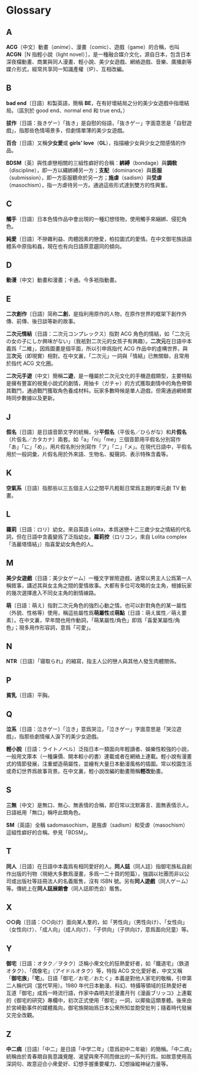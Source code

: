 # Glossary

## A

**ACG**〔中文〕動畫（*anime*）、漫畫（comic）、遊戲（game）的合稱，也叫 **ACGN**［N 指輕小說（light novel）］，是一種融合媒介文化，源自日本，包含日本深夜檔動畫、商業與同人漫畫、輕小說、美少女遊戲、網絡遊戲、音樂、廣播劇等媒介形式，經常共享同一知識產權（IP）、互相改編。

## B

**bad end**〔日語〕和製英語，簡稱 **BE**，在有好壞結局之分的美少女遊戲中指壞結局。（區別於 good end、normal end 和 true end。）

**拔作**〔日語：抜きゲー〕「抜き」是自慰的俗語，「抜きゲー」字面意思是「自慰遊戲」，指那些色情場景多，但劇情單薄的美少女遊戲。

**百合**〔日語〕又稱**少女愛**或 **girls’ love**（**GL**），指描繪少女與少女之間感情的作品。

**BDSM**〔英〕與性虐戀相關的三組性癖好的合稱：**綁縛**（bondage）與**調敎**（discipline），即一方以繩綁縛另一方；**支配**（dominance）與**臣服**（submission），即一方臣服聽命於另一方；**施虐**（sadism）與**受虐**（masochism），指一方虐待另一方。通過這些形式達到雙方的性興奮。

## C

**觸手**〔日語〕日本色情作品中會出現的一種幻想怪物，使用觸手來綑綁、侵犯角色。

**純愛**〔日語〕不摻雜利益、肉體因素的戀愛，柏拉圖式的愛情。在中文御宅族話語體系中原指和姦，現在也有向日語原意趨同的傾向。

## D

**動漫**〔中文〕動畫和漫畫；卡通。今多衹指動畫。

## E

**二次創作**〔日語〕简称**二創**，是指利用原作的人物，在原作世界的框架下創作外傳、前傳、後日談等新的故事。

**二次元情結**〔日語：二次元コンプレックス〕指對 ACG 角色的情結，如「二次元の女の子にしか興味がない」（我衹對二次元的女孩子有興趣）。**二次元**在日語中本義爲「二維」，因爲圖畫是個平面，所以引申爲指代 ACG 作品中的虛構世界，與**三次元**（即現實）相對。在中文裏，「二次元」一詞與「情結」已無關聯，且常用於指代 ACG 文化圈。

**二次元手遊**〔中文〕簡稱**二遊**，是一種屬於二次元文化的手機遊戲類型，主要特點是擁有豐富的視覺小說式的劇情，用抽卡（ガチャ）的方式獲取劇情中的角色帶領其戰鬥，通過戰鬥獲取角色養成材料。玩家多數時候是單人遊戲，但需通過網絡實時同步數據以及更新。

## J

**假名**〔日語〕是日語音節文字的統稱，分**平假名**（平仮名／ひらがな）和**片假名**（片仮名／カタカナ）兩套。如「a」「ni」「me」三個音節用平假名分別寫作「あ」「に」「め」，用片假名則分別寫作「ア」「ニ」「メ」。在現代日語中，平假名用於一般詞彙，片假名用於外來語、生物名、擬聲詞、表示特殊含義等。

## K

**空氣系**〔日語〕指那些以三五個主人公之間平凡輕鬆日常爲主題的單元劇 TV 動畫。

## L

**蘿莉**〔日語：ロリ〕幼女。來自英語 Lolita，本爲迷戀十二三歲少女之情結的代名詞，但在日語中含義變爲了泛指幼女。**蘿莉控**（ロリコン，來自 Lolita complex「洛麗塔情結」）指喜愛幼女角色的人。

## M

**美少女遊戲**〔日語：美少女ゲーム〕一種文字冒險遊戲，通常以男主人公爲第一人稱敘事，講述其與女主角之間的愛情故事。大都有多位可攻略的女主角，根據玩家的幾次選擇進入不同女主角的剧情線路。

**萌**〔日語：萌え〕指對二次元角色的強烈心動之情。也可以針對角色的某一屬性（外貌、性格等）使用，稱這些屬性爲**萌屬性**或**萌點**〔日語：萌え属性／萌え要素〕。在中文裏，早年間也用作動詞，「萌某屬性/角色」即爲「喜愛某屬性/角色」；現多用作形容詞，意爲「可愛」。

## N

**NTR**〔日語〕「寝取られ」的縮寫，指主人公的戀人與其他人發生肉體關係。

## P

**貧乳**〔日語〕平胸。

## Q

**泣系**〔日語：泣きゲー〕「泣き」意爲哭泣，「泣きゲー」字面意思是「哭泣遊戲」，指那些劇情催人淚下的美少女遊戲。

**輕小說**〔日語：ライトノベル〕泛指日本一類面向年輕讀者、娛樂性較強的小說，一般用文庫本（一種廉價、開本較小的書）連載或者在網絡上連載。輕小說有漫畫式的情節發展，注重塑造萌屬性，並繪有大量日本動漫風格的插圖。常以校園生活或奇幻世界爲故事背景。在中文裏，輕小說改編的動畫簡稱**輕改**動畫。

## S

**三無**〔中文〕是無口、無心、無表情的合稱，即日常以沈默寡言、面無表情示人。日語衹用「無口」稱呼此類角色。

**SM**〔英語〕全稱 sadomasochism，是施虐（sadism）和受虐（masochism）這組性癖好的合稱。參見「BDSM」。

## T

**同人**〔日語〕在日語中本義爲有相同愛好的人。**同人誌**（同人誌）指御宅族私自創作出版的刊物（現絕大多數爲漫畫，多爲一二十頁的短篇），強調以社團而非以公司或出版社等註冊法人的名義販售，沒有 ISBN 號。另有**同人遊戲**（同人ゲーム）等。傳統上在**同人誌展銷會**（同人誌即売会）販售。

## X

**○○向**〔日語：○○向け〕面向某人羣的，如「男性向」（男性向け）、「女性向」（女性向け）、「成人向」（成人向け）、「子供向」（子供向け，意爲面向兒童）等。

## Y

**御宅**〔日語：オタク／ヲタク〕泛稱小衆文化的狂熱愛好者，如「鐵道宅」（鉄道オタク）、「偶像宅」（アイドルオタク）等，特指 ACG 文化愛好者，中文又稱「**御宅族**」「**宅**」。日語「御宅／お宅／おたく」本義是對他人家宅的敬稱，引申第二人稱代詞（當代罕用）。1980 年代日本動漫、科幻、特攝等領域的狂熱愛好者互道「御宅」成爲一時流行語，作家中森明夫於漫畫月刊《漫画ブリッコ》上連載的《御宅的研究》專欄中，初次正式使用「御宅」一詞，以揶揄這類羣體。後來由於宮崎勤事件的媒體風向，御宅族開始爲日本公衆所知並飽受批判；隨着時代發展又完全改觀。

## Z

**中二病**〔日語〕「中二」是日語「中学二年」（意爲初中二年級）的簡稱。「中二病」統稱由於青春期自我意識覺醒、渴望與衆不同而做出的一系列行爲，如故意使用高深詞句、故意迎合小衆愛好、幻想手握重要權力、幻想操縱神祕力量等。
